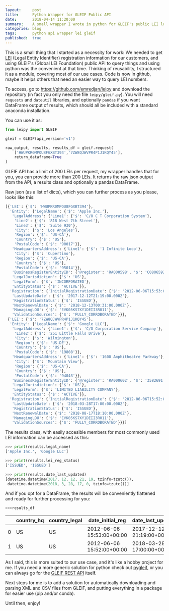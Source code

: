 ```yaml
---
layout:     post
title:      Python Wrapper for GLEIF Public API
date:       2018-04-14 11:20:00
summary:    A small wrapper I wrote in python for GLEIF's public LEI lookup API
categories: blog
tags:       python api wrapper lei gleif
published:  true
---
```


This is a small thing that I started as a necessity for work: We needed to get [LEI](https://en.wikipedia.org/wiki/Legal_Entity_Identifier) (Legal Entity Identifier) registration information for our customers, and using GLEIF's (Global LEI Foundation) public API to query things and using python was the convenient at that time. Thinking of reusability, I structured it as a module, covering most of our use cases. Code is now in github, maybe it helps others that need an easier way to query LEI numbers.

To access, go to https://github.com/emredjan/leipy and download the repository (in fact you only need the file `leipy/gleif.py`). You will need `requests` and `dateutil` libraries, and optionally `pandas` if you want DataFrame output of results, which should all be included with a standard anaconda installation.

You can use it as:

```python
from leipy import GLEIF

gleif = GLEIF(api_version='v1')

raw_output, results, results_df = gleif.request(
	['HWUPKR0MPOU8FGXBT394','7ZW8QJWVPR4P1J1KQY45'],
	return_dataframe=True
)
```

GLEIF API has a limit of 200 LEIs per request, my wrapper handles that for you, you can provide more than 200 LEIs.
It returns the raw json output from the API, a results class and optionally a pandas DataFrame.

Raw json (as a list of dicts), which you can further process as you please, looks like this:
```python
[{'LEI': {'$': 'HWUPKR0MPOU8FGXBT394'},
  'Entity': {'LegalName': {'$': 'Apple Inc.'},
   'LegalAddress': {'Line1': {'$': 'C/O C T Corporation System'},
    'Line2': {'$': '818 West 7th Street'},
    'Line3': {'$': 'Suite 930'},
    'City': {'$': 'Los Angeles'},
    'Region': {'$': 'US-CA'},
    'Country': {'$': 'US'},
    'PostalCode': {'$': '90017'}},
   'HeadquartersAddress': {'Line1': {'$': '1 Infinite Loop'},
    'City': {'$': 'Cupertino'},
    'Region': {'$': 'US-CA'},
    'Country': {'$': 'US'},
    'PostalCode': {'$': '95014'}},
   'BusinessRegisterEntityID': {'@register': 'RA000598', '$': 'C0806592'},
   'LegalJurisdiction': {'$': 'US'},
   'LegalForm': {'$': 'INCORPORATED'},
   'EntityStatus': {'$': 'ACTIVE'}},
  'Registration': {'InitialRegistrationDate': {'$': '2012-06-06T15:53:00.000Z'},
   'LastUpdateDate': {'$': '2017-12-12T21:19:00.000Z'},
   'RegistrationStatus': {'$': 'ISSUED'},
   'NextRenewalDate': {'$': '2018-12-13T00:31:00.000Z'},
   'ManagingLOU': {'$': 'EVK05KS7XY1DEII3R011'},
   'ValidationSources': {'$': 'FULLY_CORROBORATED'}}},
 {'LEI': {'$': '7ZW8QJWVPR4P1J1KQY45'},
  'Entity': {'LegalName': {'$': 'Google LLC'},
   'LegalAddress': {'Line1': {'$': 'C/O Corporation Service Company'},
    'Line2': {'$': '251 Little Falls Drive'},
    'City': {'$': 'Wilmington'},
    'Region': {'$': 'US-DE'},
    'Country': {'$': 'US'},
    'PostalCode': {'$': '19808'}},
   'HeadquartersAddress': {'Line1': {'$': '1600 Amphitheatre Parkway'},
    'City': {'$': 'Mountain View'},
    'Region': {'$': 'US-CA'},
    'Country': {'$': 'US'},
    'PostalCode': {'$': '94043'}},
   'BusinessRegisterEntityID': {'@register': 'RA000602', '$': '3582691'},
   'LegalJurisdiction': {'$': 'US'},
   'LegalForm': {'$': 'LIMITED LIABILITY COMPANY'},
   'EntityStatus': {'$': 'ACTIVE'}},
  'Registration': {'InitialRegistrationDate': {'$': '2012-06-06T15:52:00.000Z'},
   'LastUpdateDate': {'$': '2018-03-28T17:00:00.000Z'},
   'RegistrationStatus': {'$': 'ISSUED'},
   'NextRenewalDate': {'$': '2018-08-17T18:10:00.000Z'},
   'ManagingLOU': {'$': 'EVK05KS7XY1DEII3R011'},
   'ValidationSources': {'$': 'FULLY_CORROBORATED'}}}]
```

The results class, with easily accesible members for most commonly used LEI information can be accessed as this:

```python
>>> print(results.legal_name)
['Apple Inc.', 'Google LLC']

>>> print(results.lei_reg_status)
['ISSUED', 'ISSUED']

>>> print(results.date_last_updated)
[datetime.datetime(2017, 12, 12, 21, 19, tzinfo=tzutc()),
 datetime.datetime(2018, 3, 28, 17, 0, tzinfo=tzutc())]
```

And if you opt for a DataFrame, the results will be conveniently flattened and ready for further processing for you:

```python
>>>results_df
```

| |country_hq|country_legal|date_initial_reg|date_last_updated|date_next_renewal|legal_name|lei|lei_reg_status|status|
|-|----------|-------------|----------------|-----------------|-----------------|----------|---|--------------|------|
|0	|US	|US	|2012-06-06 15:53:00+00:00	|2017-12-12 21:19:00+00:00	|2018-12-13 00:31:00+00:00	|Apple Inc.	|HWUPKR0MPOU8FGXBT394	|ISSUED	|ACTIVE|
|1	|US	|US	|2012-06-06 15:52:00+00:00	|2018-03-28 17:00:00+00:00	|2018-08-17 18:10:00+00:00	|Google LLC	|7ZW8QJWVPR4P1J1KQY45	|ISSUED	|ACTIVE|



As I said, this is more suited to our use case, and it's like a hobby project for me. If you need a more generic solution for python check out [pygleif](https://github.com/ggravlingen/pygleif), or you can always go for the [GLEIF REST API](https://www.gleif.org/en/lei-data/gleif-lei-look-up-api/access-the-api) itself.

Next steps for me is to add a solution for automatically downloading and parsing XML and CSV files from GLEIF, and putting everything in a package for easier use (pip and/or conda).

Until then, enjoy!

